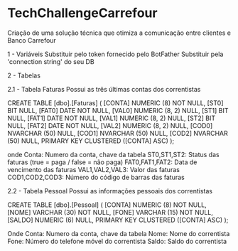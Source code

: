 ﻿# TechChallengeCarrefour
Criação de uma solução técnica que otimiza a comunicação entre clientes e Banco Carrefour

1   - Variáveis
Substituir <change1> pelo token fornecido pelo BotFather
Substituir <change2> pela 'connection string' do seu DB


2   - Tabelas

2.1 - Tabela Faturas
Possui as três últimas contas dos correntistas

CREATE TABLE [dbo].[Faturas] (
    [CONTA] NUMERIC (8)    NOT NULL,
    [ST0]   BIT            NULL,
    [FAT0]  DATE           NOT NULL,
    [VAL0]  NUMERIC (8, 2) NULL,
    [ST1]   BIT            NULL,
    [FAT1]  DATE           NOT NULL,
    [VAL1]  NUMERIC (8, 2) NULL,
    [ST2]   BIT            NULL,
    [FAT2]  DATE           NOT NULL,
    [VAL2]  NUMERIC (8, 2) NULL,
    [COD0]  NVARCHAR (50)  NULL,
    [COD1]  NVARCHAR (50)  NULL,
    [COD2]  NVARCHAR (50)  NULL,
    PRIMARY KEY CLUSTERED ([CONTA] ASC)
);

onde
Conta: Numero da conta, chave da tabela
ST0,ST1,ST2: Status das faturas (true = paga / false = não paga)
FAT0,FAT1,FAT2: Data de vencimento das faturas
VAL1,VAL2,VAL3: Valor das faturas
COD1,COD2,COD3: Número do código de barras das faturas

2.2 - Tabela Pessoal
Possui as informações pessoais dos correntistas

CREATE TABLE [dbo].[Pessoal] (
    [CONTA] NUMERIC (8)  NOT NULL,
    [NOME]  VARCHAR (30) NOT NULL,
    [FONE]  VARCHAR (15) NOT NULL,
    [SALDO] NUMERIC (6)  NULL,
    PRIMARY KEY CLUSTERED ([CONTA] ASC)
);

Onde
Conta: Numero da conta, chave da tabela
Nome: Nome do correntista
Fone: Número do telefone móvel do correntista
Saldo: Saldo do correntista



